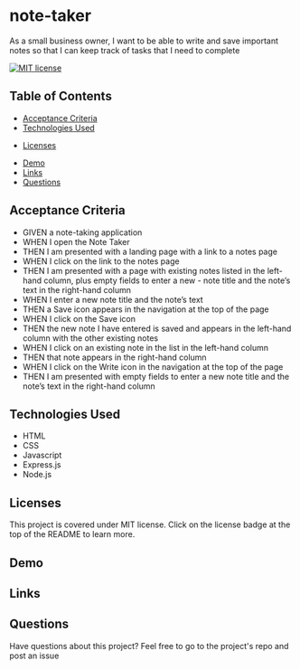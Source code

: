 # note-taker

As a small business owner, I want to be able to write and save important notes so that I can keep track of tasks that I need to complete

[![MIT license](https://img.shields.io/badge/License-MIT-green.svg)](https://lbesson.mit-license.org/)

## Table of Contents
- [Acceptance Criteria](#acceptance-criteria)
- [Technologies Used](#technologies-used)
* [Licenses](#licenses)
- [Demo](#demo)
- [Links](#links)
- [Questions](#questions)

## Acceptance Criteria
- GIVEN a note-taking application
- WHEN I open the Note Taker
- THEN I am presented with a landing page with a link to a notes page
- WHEN I click on the link to the notes page
- THEN I am presented with a page with existing notes listed in the left-hand column, plus empty fields to enter a new - note title and the note’s text in the right-hand column
- WHEN I enter a new note title and the note’s text
- THEN a Save icon appears in the navigation at the top of the page
- WHEN I click on the Save icon
- THEN the new note I have entered is saved and appears in the left-hand column with the other existing notes
- WHEN I click on an existing note in the list in the left-hand column
- THEN that note appears in the right-hand column
- WHEN I click on the Write icon in the navigation at the top of the page
- THEN I am presented with empty fields to enter a new note title and the note’s text in the right-hand column

## Technologies Used
- HTML
- CSS
- Javascript
- Express.js
- Node.js

## Licenses
This project is covered under MIT license.  Click on the license badge at the top of the README to learn more.

## Demo 

## Links

## Questions 
Have questions about this project? Feel free to go to the project's repo and post an issue